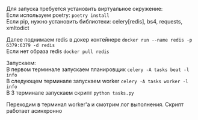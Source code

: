Для запуска требуется установить виртуальное окружение:  
    Если используем poetry: `poetry install`  
    Если pip, нужно установить библиотеки: celery[redis], bs4, requests, xmltodict  

Далее поднимаем redis в докер контейнере `docker run --name redis -p 6379:6379 -d redis`  
    Если нет образа redis `docker pull redis`  

Запускаем:  
    В первом терминале запускаем планировщик `celery -A tasks beat -l info`  
    В следующем терминале запускаем worker `celery -A tasks worker -l info`  
    В 3 терминале запускаем скрипт `python tasks.py`  

Переходим в терминал worker'а и смотрим лог выполнения. Скрипт работает асинхронно 
